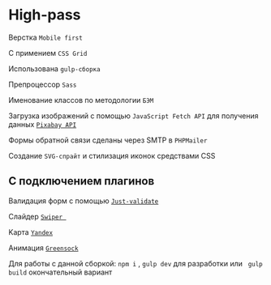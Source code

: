 #  High-pass
 Верстка `Mobile first`

C примением `CSS Grid`

Использована `gulp-сборка` 

Препроцессор `Sass`

Именование классов по методологии `БЭМ`

Загрузка изображений с помощью `JavaScript Fetch API` для получения данных [`Pixabay API`](https://pixabay.com/)

Формы обратной связи сделаны через SMTP в `PHPMailer`

Создание  `SVG-спрайт` и стилизация иконок средствами CSS

## С подключением плагинов

Валидация форм с помощью [`Just-validate`](https://github.com/horprogs/Just-validate)

Слайдер [`Swiper `](https://swiperjs.com)

Kартa [`Yandex`](https://yandex.ru/dev)

Анимация [`Greensock`](https://greensock.com/gsap/)

Для работы с данной сборкой: `npm i` , `gulp dev` для разработки или ` gulp build` окончательный вариант
